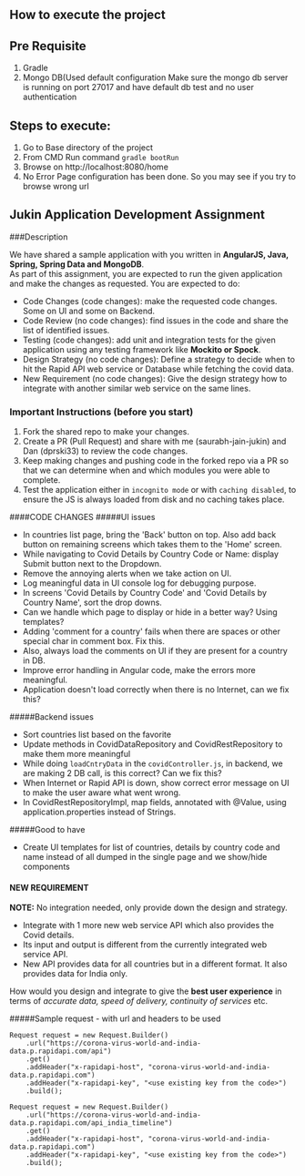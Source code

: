 ## How to execute the project

## Pre Requisite
1. Gradle
2. Mongo DB(Used default configuration  Make sure the mongo db server is running on port 27017 and have default db test and no user authentication

## Steps to execute:
1. Go to Base directory of the project
2. From CMD Run command `gradle bootRun`
3. Browse on http://localhost:8080/home
4. No Error Page configuration has been done. So you may see if you try to browse wrong url


Jukin Application Development Assignment
--------
###Description

We have shared a sample application with you written in **AngularJS, Java, Spring, Spring Data and MongoDB**.  
As part of this assignment, you are expected to run the given application and make the changes as requested.
You are expected to do:
- Code Changes (code changes): make the requested code changes. Some on UI and some on Backend.
- Code Review (no code changes): find issues in the code and share the list of identified issues.
- Testing (code changes): add unit and integration tests for the given application using any testing framework like **Mockito or Spock**.
- Design Strategy (no code changes): Define a strategy to decide when to hit the Rapid API web service or Database while fetching the covid data. 
- New Requirement (no code changes): Give the design strategy how to integrate with another similar web service on the same lines.

### Important Instructions (before you start)
1. Fork the shared repo to make your changes.
2. Create a PR (Pull Request) and share with me (saurabh-jain-jukin) and Dan (dprski33) to review the code changes.
3. Keep making changes and pushing code in the forked repo via a PR so that we can determine when and which modules you were able to complete.
4. Test the application either in `incognito mode` or with `caching disabled`, to ensure the JS is always loaded from disk and no caching takes place.

####CODE CHANGES
#####UI issues
- In countries list page, bring the 'Back' button on top. Also add back button on remaining screens which takes them to the 'Home' screen.
- While navigating to Covid Details by Country Code or Name: display Submit button next to the Dropdown.
- Remove the annoying alerts when we take action on UI.
- Log meaningful data in UI console log for debugging purpose.
- In screens 'Covid Details by Country Code' and 'Covid Details by Country Name', sort the drop downs.
- Can we handle which page to display or hide in a better way? Using templates?
- Adding 'comment for a country' fails when there are spaces or other special char in comment box. Fix this.
- Also, always load the comments on UI if they are present for a country in DB.
- Improve error handling in Angular code, make the errors more meaningful.
- Application doesn't load correctly when there is no Internet, can we fix this?

#####Backend issues
- Sort countries list based on the favorite
- Update methods in CovidDataRepository and CovidRestRepository to make them more meaningful
- While doing `loadCntryData` in the `covidController.js`, in backend, we are making 2 DB call, is this correct? Can we fix this?
- When Internet or Rapid API is down, show correct error message on UI to make the user aware what went wrong.
- In CovidRestRepositoryImpl, map fields, annotated with @Value, using application.properties instead of Strings.

#####Good to have
- Create UI templates for list of countries, details by country code and name instead of all dumped in the single page and we show/hide components

#### NEW REQUIREMENT
**NOTE:** No integration needed, only provide down the design and strategy.
- Integrate with 1 more new web service API which also provides the Covid details.
- Its input and output is different from the currently integrated web service API.
- New API provides data for all countries but in a different format. It also provides data for India only.

How would you design and integrate to give the **best user experience** in terms of *accurate data, speed of delivery, continuity of services* etc.

#####Sample request - with url and headers to be used
```OkHttpClient client = new OkHttpClient();
Request request = new Request.Builder()
	.url("https://corona-virus-world-and-india-data.p.rapidapi.com/api")
	.get()
	.addHeader("x-rapidapi-host", "corona-virus-world-and-india-data.p.rapidapi.com")
	.addHeader("x-rapidapi-key", "<use existing key from the code>")
	.build();

Request request = new Request.Builder()
	.url("https://corona-virus-world-and-india-data.p.rapidapi.com/api_india_timeline")
	.get()
	.addHeader("x-rapidapi-host", "corona-virus-world-and-india-data.p.rapidapi.com")
	.addHeader("x-rapidapi-key", "<use existing key from the code>")
	.build();
```
